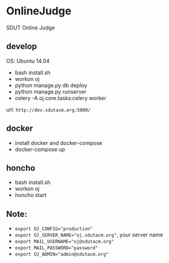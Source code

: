 # OnlineJudge

SDUT Online Judge


## develop

OS: Ubuntu 14.04

- bash install.sh
- workon oj
- python manage.py db deploy
- python manage.py runserver
- celery -A oj.core.tasks:celery worker

url: `http://dev.sdutacm.org:5000/`


## docker

- install docker and docker-compose
- docker-compose up


## honcho

- bash install.sh
- workon oj
- honcho start


## Note:

- `export OJ_CONFIG="production"`
- `export OJ_SERVER_NAME="oj.sdutacm.org"`, your server name
- `export MAIL_USERNAME="oj@sdutacm.org"`
- `export MAIL_PASSWORD="password"`
- `export OJ_ADMIN="admin@sdutacm.org"`
